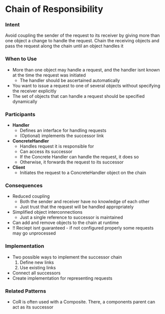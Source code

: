 # Chain of Responsibility

### Intent

Avoid coupling the sender of the request to its receiver by giving more than one object a change to handle the request. Chain the receiving objects and pass the request along the chain until an object handles it

### When to Use

* More than one object may handle a request, and the handler isnt known at the time the request was initiated
  * The handler should be ascertained automatically
* You want to issue a request to one of several objects without specifying the receiver explicitly
* The set of objects that can handle a request should be specified dynamically

### Participants

* **Handler**
  * Defines an interface for handling requests
  * (Optional) implements the successor link
* **ConcreteHandler**
  * Handles request it is responsible for
  * Can access its successor
  * If the Concrete Handler can handle the request, it does so
  * Otherwise, it forwards the request to its successor
* **Client**
  * Initiates the request to a ConcreteHandler object on the chain

### Consequences

* Reduced coupling
  * Both the sender and receiver have no knowledge of each other
  * Just trust that the request will be handled appropriately
* Simplified object interconnections
  * Just a single reference to successor is maintained
* Can add and remove objects to the chain at runtime
* !! Reciept isnt guaranteed - if not configured properly some requests may go unprocessed

### Implementation

* Two possible ways to implement the successor chain
  1. Define new links
  2. Use existing links
* Connect all successors
* Create implementation for representing requests

### Related Patterns

* CoR is often used with a Composite. There, a components parent can act as its successor

